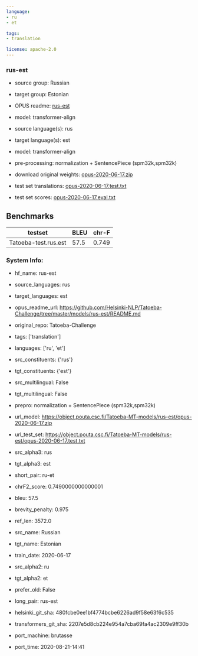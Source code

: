 ```yaml
---
language: 
- ru
- et

tags:
- translation

license: apache-2.0
---
```


### rus-est

* source group: Russian 
* target group: Estonian 
*  OPUS readme: [rus-est](https://github.com/Helsinki-NLP/Tatoeba-Challenge/tree/master/models/rus-est/README.md)

*  model: transformer-align
* source language(s): rus
* target language(s): est
* model: transformer-align
* pre-processing: normalization + SentencePiece (spm32k,spm32k)
* download original weights: [opus-2020-06-17.zip](https://object.pouta.csc.fi/Tatoeba-MT-models/rus-est/opus-2020-06-17.zip)
* test set translations: [opus-2020-06-17.test.txt](https://object.pouta.csc.fi/Tatoeba-MT-models/rus-est/opus-2020-06-17.test.txt)
* test set scores: [opus-2020-06-17.eval.txt](https://object.pouta.csc.fi/Tatoeba-MT-models/rus-est/opus-2020-06-17.eval.txt)

## Benchmarks

| testset               | BLEU  | chr-F |
|-----------------------|-------|-------|
| Tatoeba-test.rus.est 	| 57.5 	| 0.749 |


### System Info: 
- hf_name: rus-est

- source_languages: rus

- target_languages: est

- opus_readme_url: https://github.com/Helsinki-NLP/Tatoeba-Challenge/tree/master/models/rus-est/README.md

- original_repo: Tatoeba-Challenge

- tags: ['translation']

- languages: ['ru', 'et']

- src_constituents: {'rus'}

- tgt_constituents: {'est'}

- src_multilingual: False

- tgt_multilingual: False

- prepro:  normalization + SentencePiece (spm32k,spm32k)

- url_model: https://object.pouta.csc.fi/Tatoeba-MT-models/rus-est/opus-2020-06-17.zip

- url_test_set: https://object.pouta.csc.fi/Tatoeba-MT-models/rus-est/opus-2020-06-17.test.txt

- src_alpha3: rus

- tgt_alpha3: est

- short_pair: ru-et

- chrF2_score: 0.7490000000000001

- bleu: 57.5

- brevity_penalty: 0.975

- ref_len: 3572.0

- src_name: Russian

- tgt_name: Estonian

- train_date: 2020-06-17

- src_alpha2: ru

- tgt_alpha2: et

- prefer_old: False

- long_pair: rus-est

- helsinki_git_sha: 480fcbe0ee1bf4774bcbe6226ad9f58e63f6c535

- transformers_git_sha: 2207e5d8cb224e954a7cba69fa4ac2309e9ff30b

- port_machine: brutasse

- port_time: 2020-08-21-14:41